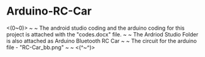# Arduino-RC-Car
<(0~0)>
~
~
The android studio coding and the arduino coding for this project is attached with the "codes.docx" file.
~
~
The Ardriod Studio Folder is also attached as Arduino Bluetooth RC Car
~
~
The circuit for the arduino file - "RC-Car_bb.png"
~
~
<(^~^)>
